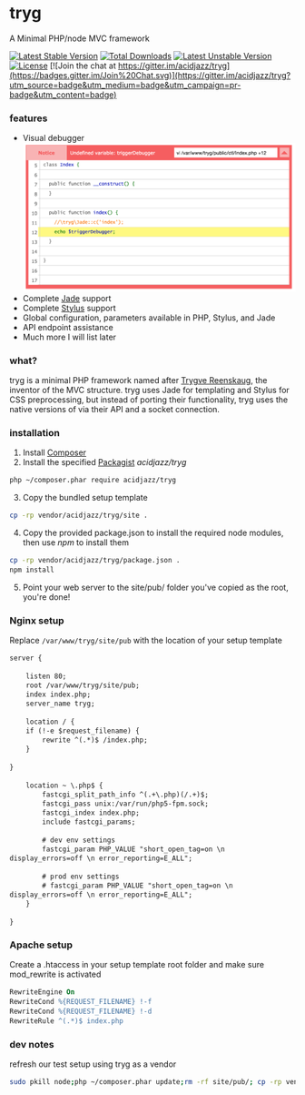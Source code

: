 # tryg

A Minimal PHP/node MVC framework 

[![Latest Stable Version](https://poser.pugx.org/acidjazz/tryg/v/stable)](https://packagist.org/packages/acidjazz/tryg)
[![Total Downloads](https://poser.pugx.org/acidjazz/tryg/downloads)](https://packagist.org/packages/acidjazz/tryg)
[![Latest Unstable Version](https://poser.pugx.org/acidjazz/tryg/v/unstable)](https://packagist.org/packages/acidjazz/tryg)
[![License](https://poser.pugx.org/acidjazz/tryg/license)](https://packagist.org/packages/acidjazz/tryg)
[![Join the chat at https://gitter.im/acidjazz/tryg](https://badges.gitter.im/Join%20Chat.svg)](https://gitter.im/acidjazz/tryg?utm_source=badge&utm_medium=badge&utm_campaign=pr-badge&utm_content=badge)

### features

* Visual debugger
![debugger](media/debugger.png)
* Complete [Jade](https://github.com/jadejs/jade) support
* Complete [Stylus](https://github.com/stylus/stylus) support
* Global configuration, parameters available in PHP, Stylus, and Jade
* API endpoint assistance
* Much more I will list later

### what?

tryg is a minimal PHP framework named after [Trygve Reenskaug](http://en.wikipedia.org/wiki/Trygve_Reenskaug), the inventor of the MVC structure.
tryg uses Jade for templating and Stylus for CSS preprocessing, but instead of porting their functionality, tryg uses the native versions of via their API and a socket connection.

### installation

1. Install [Composer](https://getcomposer.org/)
2. Install the specified [Packagist](https://packagist.org/packages/acidjazz/tryg) _acidjazz/tryg_
```bash
php ~/composer.phar require acidjazz/tryg
```
3. Copy the bundled setup template
```bash
cp -rp vendor/acidjazz/tryg/site .
```
4. Copy the provided package.json to install the required node modules, then use *npm* to install them
```bash
cp -rp vendor/acidjazz/tryg/package.json .
npm install
```
5. Point your web server to the site/pub/ folder you've copied as the root, you're done!

### Nginx setup

Replace `/var/www/tryg/site/pub` with the location of your setup template 

```nginx
server {

	listen 80;
	root /var/www/tryg/site/pub;
	index index.php;
	server_name tryg;

	location / {
	if (!-e $request_filename) {
		rewrite ^(.*)$ /index.php;
	}

}

	location ~ \.php$ {
		fastcgi_split_path_info ^(.+\.php)(/.+)$;
		fastcgi_pass unix:/var/run/php5-fpm.sock;
		fastcgi_index index.php;
		include fastcgi_params;

		# dev env settings
		fastcgi_param PHP_VALUE "short_open_tag=on \n display_errors=off \n error_reporting=E_ALL";

		# prod env settings
		# fastcgi_param PHP_VALUE "short_open_tag=on \n display_errors=off \n error_reporting=E_ALL";
	}

}
```

### Apache setup

Create a .htaccess in your setup template root folder and make sure mod\_rewrite is activated

```apache
RewriteEngine On
RewriteCond %{REQUEST_FILENAME} !-f
RewriteCond %{REQUEST_FILENAME} !-d
RewriteRule ^(.*)$ index.php
```

### dev notes

refresh our test setup using tryg as a vendor
```bash
sudo pkill node;php ~/composer.phar update;rm -rf site/pub/; cp -rp vendor/acidjazz/tryg/site/ site
```
